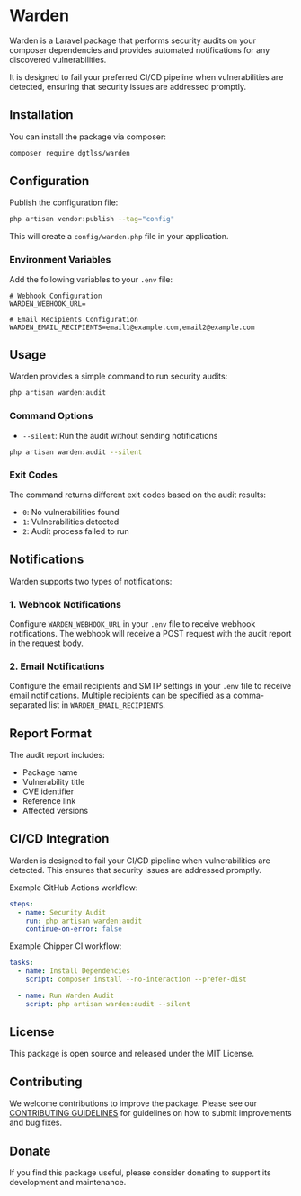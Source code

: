 
# Warden

Warden is a Laravel package that performs security audits on your composer dependencies and provides automated notifications for any discovered vulnerabilities. 

It is designed to fail your preferred CI/CD pipeline when vulnerabilities are detected, ensuring that security issues are addressed promptly.

## Installation

You can install the package via composer:

```bash
composer require dgtlss/warden
```

## Configuration

Publish the configuration file:

```bash
php artisan vendor:publish --tag="config"
```

This will create a `config/warden.php` file in your application.

### Environment Variables

Add the following variables to your `.env` file:

```env
# Webhook Configuration
WARDEN_WEBHOOK_URL=
```

```env
# Email Recipients Configuration
WARDEN_EMAIL_RECIPIENTS=email1@example.com,email2@example.com
```


## Usage

Warden provides a simple command to run security audits:

```bash
php artisan warden:audit
```

### Command Options

- `--silent`: Run the audit without sending notifications
```bash
php artisan warden:audit --silent
```

### Exit Codes

The command returns different exit codes based on the audit results:
- `0`: No vulnerabilities found
- `1`: Vulnerabilities detected
- `2`: Audit process failed to run

## Notifications

Warden supports two types of notifications:

### 1. Webhook Notifications
Configure `WARDEN_WEBHOOK_URL` in your `.env` file to receive webhook notifications. The webhook will receive a POST request with the audit report in the request body.

### 2. Email Notifications
Configure the email recipients and SMTP settings in your `.env` file to receive email notifications. Multiple recipients can be specified as a comma-separated list in `WARDEN_EMAIL_RECIPIENTS`.

## Report Format

The audit report includes:
- Package name
- Vulnerability title
- CVE identifier
- Reference link
- Affected versions

## CI/CD Integration

Warden is designed to fail your CI/CD pipeline when vulnerabilities are detected. This ensures that security issues are addressed promptly.

Example GitHub Actions workflow:

```yaml
steps:
  - name: Security Audit
    run: php artisan warden:audit
    continue-on-error: false
```

Example Chipper CI workflow:

```yaml
tasks:
  - name: Install Dependencies
    script: composer install --no-interaction --prefer-dist

  - name: Run Warden Audit
    script: php artisan warden:audit --silent
```

## License

This package is open source and released under the MIT License.

## Contributing

We welcome contributions to improve the package. Please see our [CONTRIBUTING GUIDELINES](CONTRIBUTING.md) for guidelines on how to submit improvements and bug fixes.

## Donate

If you find this package useful, please consider donating to support its development and maintenance.
